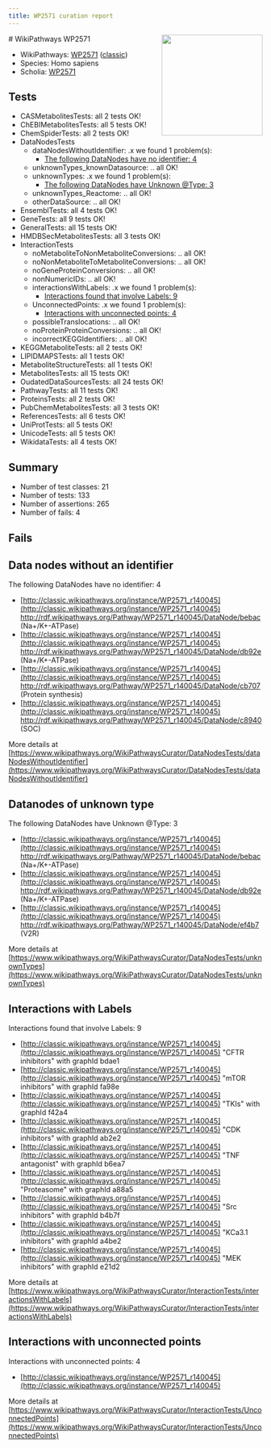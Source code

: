 ```yaml
---
title: WP2571 curation report
---
```


<img style="float: right; width: 200px" src="https://upload.wikimedia.org/wikipedia/commons/thumb/8/83/Wplogo_with_text_500.png/640px-Wplogo_with_text_500.png" />
# WikiPathways WP2571

* WikiPathways: [WP2571](https://wikipathways.org/pathways/WP2571) ([classic](https://classic.wikipathways.org/instance/WP2571))
* Species: Homo sapiens
* Scholia: [WP2571](https://scholia.toolforge.org/wikipathways/WP2571)
## Tests
* CASMetabolitesTests: all 2 tests OK!
* ChEBIMetabolitesTests: all 5 tests OK!
* ChemSpiderTests: all 2 tests OK!
* DataNodesTests
    * dataNodesWithoutIdentifier: .x we found 1 problem(s):
        * [The following DataNodes have no identifier: 4](#d2d32fa3)
    * unknownTypes_knownDatasource: .. all OK!
    * unknownTypes: .x we found 1 problem(s):
        * [The following DataNodes have Unknown @Type: 3](#839973e1)
    * unknownTypes_Reactome: .. all OK!
    * otherDataSource: .. all OK!
* EnsemblTests: all 4 tests OK!
* GeneTests: all 9 tests OK!
* GeneralTests: all 15 tests OK!
* HMDBSecMetabolitesTests: all 3 tests OK!
* InteractionTests
    * noMetaboliteToNonMetaboliteConversions: .. all OK!
    * noNonMetaboliteToMetaboliteConversions: .. all OK!
    * noGeneProteinConversions: .. all OK!
    * nonNumericIDs: .. all OK!
    * interactionsWithLabels: .x we found 1 problem(s):
        * [Interactions found that involve Labels: 9](#630d2680)
    * UnconnectedPoints: .x we found 1 problem(s):
        * [Interactions with unconnected points: 4](#35a61adc)
    * possibleTranslocations: .. all OK!
    * noProteinProteinConversions: .. all OK!
    * incorrectKEGGIdentifiers: .. all OK!
* KEGGMetaboliteTests: all 2 tests OK!
* LIPIDMAPSTests: all 1 tests OK!
* MetaboliteStructureTests: all 1 tests OK!
* MetabolitesTests: all 15 tests OK!
* OudatedDataSourcesTests: all 24 tests OK!
* PathwayTests: all 11 tests OK!
* ProteinsTests: all 2 tests OK!
* PubChemMetabolitesTests: all 3 tests OK!
* ReferencesTests: all 6 tests OK!
* UniProtTests: all 5 tests OK!
* UnicodeTests: all 5 tests OK!
* WikidataTests: all 4 tests OK!


## Summary

* Number of test classes: 21
* Number of tests: 133
* Number of assertions: 265
* Number of fails: 4

## Fails

<a name="d2d32fa3" />

## Data nodes without an identifier

The following DataNodes have no identifier: 4

* [http://classic.wikipathways.org/instance/WP2571_r140045](http://classic.wikipathways.org/instance/WP2571_r140045) http://rdf.wikipathways.org/Pathway/WP2571_r140045/DataNode/bebac (Na+/K+-ATPase)
* [http://classic.wikipathways.org/instance/WP2571_r140045](http://classic.wikipathways.org/instance/WP2571_r140045) http://rdf.wikipathways.org/Pathway/WP2571_r140045/DataNode/db92e (Na+/K+-ATPase)
* [http://classic.wikipathways.org/instance/WP2571_r140045](http://classic.wikipathways.org/instance/WP2571_r140045) http://rdf.wikipathways.org/Pathway/WP2571_r140045/DataNode/cb707 (Protein synthesis)
* [http://classic.wikipathways.org/instance/WP2571_r140045](http://classic.wikipathways.org/instance/WP2571_r140045) http://rdf.wikipathways.org/Pathway/WP2571_r140045/DataNode/c8940 (SOC)


More details at [https://www.wikipathways.org/WikiPathwaysCurator/DataNodesTests/dataNodesWithoutIdentifier](https://www.wikipathways.org/WikiPathwaysCurator/DataNodesTests/dataNodesWithoutIdentifier)

<a name="839973e1" />

## Datanodes of unknown type

The following DataNodes have Unknown @Type: 3

* [http://classic.wikipathways.org/instance/WP2571_r140045](http://classic.wikipathways.org/instance/WP2571_r140045) http://rdf.wikipathways.org/Pathway/WP2571_r140045/DataNode/bebac (Na+/K+-ATPase)
* [http://classic.wikipathways.org/instance/WP2571_r140045](http://classic.wikipathways.org/instance/WP2571_r140045) http://rdf.wikipathways.org/Pathway/WP2571_r140045/DataNode/db92e (Na+/K+-ATPase)
* [http://classic.wikipathways.org/instance/WP2571_r140045](http://classic.wikipathways.org/instance/WP2571_r140045) http://rdf.wikipathways.org/Pathway/WP2571_r140045/DataNode/ef4b7 (V2R)


More details at [https://www.wikipathways.org/WikiPathwaysCurator/DataNodesTests/unknownTypes](https://www.wikipathways.org/WikiPathwaysCurator/DataNodesTests/unknownTypes)

<a name="630d2680" />

## Interactions with Labels

Interactions found that involve Labels: 9

* [http://classic.wikipathways.org/instance/WP2571_r140045](http://classic.wikipathways.org/instance/WP2571_r140045) "CFTR 
inhibitors" with graphId bdae1
* [http://classic.wikipathways.org/instance/WP2571_r140045](http://classic.wikipathways.org/instance/WP2571_r140045) "mTOR inhibitors" with graphId fa98e
* [http://classic.wikipathways.org/instance/WP2571_r140045](http://classic.wikipathways.org/instance/WP2571_r140045) "TKIs" with graphId f42a4
* [http://classic.wikipathways.org/instance/WP2571_r140045](http://classic.wikipathways.org/instance/WP2571_r140045) "CDK inhibitors" with graphId ab2e2
* [http://classic.wikipathways.org/instance/WP2571_r140045](http://classic.wikipathways.org/instance/WP2571_r140045) "TNF 
antagonist" with graphId b6ea7
* [http://classic.wikipathways.org/instance/WP2571_r140045](http://classic.wikipathways.org/instance/WP2571_r140045) "Proteasome" with graphId a88a5
* [http://classic.wikipathways.org/instance/WP2571_r140045](http://classic.wikipathways.org/instance/WP2571_r140045) "Src inhibitors" with graphId b4b7f
* [http://classic.wikipathways.org/instance/WP2571_r140045](http://classic.wikipathways.org/instance/WP2571_r140045) "KCa3.1 
inhibitors" with graphId a4be2
* [http://classic.wikipathways.org/instance/WP2571_r140045](http://classic.wikipathways.org/instance/WP2571_r140045) "MEK inhibitors" with graphId e21d2


More details at [https://www.wikipathways.org/WikiPathwaysCurator/InteractionTests/interactionsWithLabels](https://www.wikipathways.org/WikiPathwaysCurator/InteractionTests/interactionsWithLabels)

<a name="35a61adc" />

## Interactions with unconnected points

Interactions with unconnected points: 4

* [http://classic.wikipathways.org/instance/WP2571_r140045](http://classic.wikipathways.org/instance/WP2571_r140045)


More details at [https://www.wikipathways.org/WikiPathwaysCurator/InteractionTests/UnconnectedPoints](https://www.wikipathways.org/WikiPathwaysCurator/InteractionTests/UnconnectedPoints)


